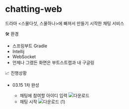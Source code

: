# chatting-web
드라마 <스물다섯, 스물하나>에 빠져서 만들기 시작한 채팅 서비스

🛠 환경
- 스프링부트 Gradle
- Intellij
- WebSocket
- 언제나 그랬든 화면은 부트스트랩과 내 구글링

📈 진행상황
- 03.15 1차 완성

  - 채팅에 참여할 아이디 입력
  ![다운로드](https://user-images.githubusercontent.com/50325009/158203220-0126e3de-cfa0-441e-9c35-abe2be32329b.png)
  - 채팅 시작
  ![다운로드 (1)](https://user-images.githubusercontent.com/50325009/158203344-a83de0de-2f67-4067-8f06-74a0904b34d0.png)


